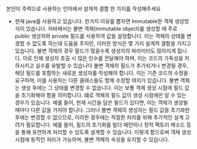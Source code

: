 본인이 주력으로 사용하는 언어에서 설계적 결함 한 가지를 작성해주세요

- 현재 java를 사용하고 있습니다. 한가지 이유를 뽑자면 Immutable한 객체 생성방식이 있습니다. 자바에서는 불변 객체(immutable object)를 생성할 때 주로 public 생성자와 private 필드를 사용하여 값을 설정합니다. 이는 객체의 상태를 변경할 수 없도록 하는데 도움을 주지만, 이러한 방식은 몇 가지 설계적 결함을 가지고 있습니다. 불변 객체의 경우 필드가 많을수록 생성자의 파라미터도 많아지게 됩니다. 이로 인해 생성자 호출 시 많은 인수를 전달해야 하며, 이는 코드의 가독성을 저하시키고 실수를 유발할 수 있습니다 불변 객체의 필드가 추가되거나 변경될 경우, 해당 필드를 포함하는 새로운 생성자를 작성해야 합니다. 이는 기존 코드의 수정을 요구하며, 이를 사용하는 다른 클래스들도 함께 수정할 여지가 있습니다. 불변 객체는 생성 후에는 그 상태를 변경할 수 없습니다. 이는 보통 객체 생성 시점에 필드 값을 초기화해야 함을 의미합니다. 떄로 객체의 필드 값이 생성 시점에만 알 수 있는 경우가 있습니다. 예를 들어, 현재 시간을 담은 필드가 있다면, 이는 객체가 생성될 때마다 다른 값을 가져야 합니다. 그러나 불변 객체의 생성자는 필드 값을 초기화한 후에는 변경할 수 없으므로, 이러한 경우에는 적절한 처리를 위해 추가적인 설계 고려가 필요합니다. 예를 들어, 필드의 초기화를 빌더 패턴이나 정적 팩토리 메소드 등을 통해 유연하게 처리할 수 있도록 설계할 수 있습니다. 이렇게 함으로써 객체 생성 시점에 동적인 처리가 가능하며, 불변 객체의 속성을 유지할 수 있습니다.
